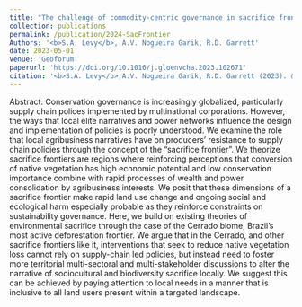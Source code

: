 ```yaml
---
title: "The challenge of commodity-centric governance in sacrifice frontiers. Evidence from the Brazilian Cerrado's soy sector"
collection: publications
permalink: /publication/2024-SacFrontier
Authors: '<b>S.A. Levy</b>, A.V. Nogueira Garik, R.D. Garrett'
date: 2023-05-01
venue: 'Geoforum'
paperurl: 'https://doi.org/10.1016/j.gloenvcha.2023.102671'
citation: '<b>S.A. Levy</b>,A.V. Nogueira Garik, R.D. Garrett (2023). &quot;The challenge of commodity-centric governance in sacrifice frontiers: Evidence from the Brazilian Cerrado soy sector.&quot; <i>Geoforum</i>. 150.'
---
```

Abstract: Conservation governance is increasingly globalized, particularly supply chain polices implemented by multinational corporations. However, the ways that local elite narratives and power networks influence the design and implementation of policies is poorly understood. We examine the role that local agribusiness narratives have on producers’ resistance to supply chain policies through the concept of the “sacrifice frontier”. We theorize sacrifice frontiers are regions where reinforcing perceptions that conversion of native vegetation has high economic potential and low conservation importance combine with rapid processes of wealth and power consolidation by agribusiness interests. We posit that these dimensions of a sacrifice frontier make rapid land use change and ongoing social and ecological harm especially probable as they reinforce constraints on sustainability governance. Here, we build on existing theories of environmental sacrifice through the case of the Cerrado biome, Brazil’s most active deforestation frontier. We argue that in the Cerrado, and other sacrifice frontiers like it, interventions that seek to reduce native vegetation loss cannot rely on supply-chain led policies, but instead need to foster more territorial multi-sectoral and multi-stakeholder discussions to alter the narrative of sociocultural and biodiversity sacrifice locally. We suggest this can be achieved by paying attention to local needs in a manner that is inclusive to all land users present within a targeted landscape.
